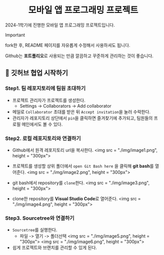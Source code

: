<div align="center">

# 모바일 앱 프로그래밍 프로젝트

</div>

2024-1학기에 진행한 모바일 앱 프로그래밍 프로젝트입니다.

> [!IMPORTANT]
>
> fork한 후, README 페이지를 자유롭게 수정해서 사용하셔도 됩니다.
>
> Github는 **포트폴리오**로 사용되는 만큼 깔끔하고 꾸준하게 관리하는 것이 좋습니다.


## 🚨 깃허브 협업 시작하기

### Step1. 팀 레포지토리에 팀원 초대하기
- 프로젝트 관리자가 프로젝트를 생성한다.
    - Settings -> Collaborators -> Add collaborator
- 메일로 `Collaborator` 초대를 받은 뒤 `Accept invitation`을 눌러 수락한다.
- 관리자가 레포지토리 상단에서 `pin`을 클릭하면 즐겨찾기에 추가되고, 팀원들의 프로필 메인에서도 볼 수 있다.

### Step2. 로컬 레포지토리와 연결하기

- Github에서 원격 레포지토리 url을 복사한다.
    <img src = "./img/image1.png", height = "300px">

- 프로젝트를 생성할 상위 폴더에서 `open Git Bash here` 을 클릭해 **git bash**를 열어준다. 
    <img src = "./img/image2.png", height = "300px">
- git bash에서 repository를 `clone`한다.
    <img src = "./img/image3.png", height = "300px">

- clone한 repository를 **Visual Studio Code**로 열어준다.
    <img src = "./img/image4.png", height = "300px">

### Step3. Sourcetree와 연결하기
- `Sourcetree`를 실행한다.
    - 파일 -> 열기 -> 폴더선택
        <img src = "./img/image5.png", height = "300px">
        <img src = "./img/image6.png", height = "300px">
- 쉽게 프로젝트와 브랜치를 관리할 수 있게 된다.
